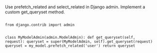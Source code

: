 <p>Use prefetch_related and select_related in Django admin. Implement a custom get_queryset method.</p>

<code name="py">
from django.contrib import admin

class MyModelAdmin(admin.ModelAdmin):
  def get_queryset(self, request):
    queryset = super(MyModelAdmin, self).get_queryset(request)
    queryset = my_model.prefetch_related('user')
    return queryset
</code>